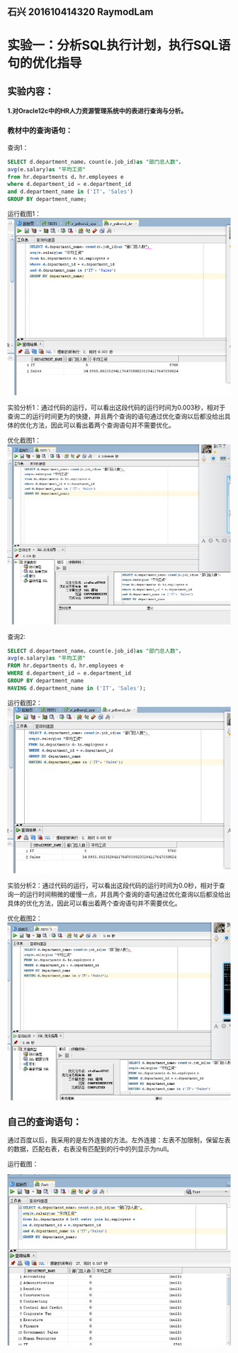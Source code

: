 ## 石兴 201610414320 RaymodLam
# 实验一：分析SQL执行计划，执行SQL语句的优化指导
## 实验内容：
#### 1.对Oracle12c中的HR人力资源管理系统中的表进行查询与分析。
### 教材中的查询语句：
查询1：
```SQL
SELECT d.department_name，count(e.job_id)as "部门总人数"，
avg(e.salary)as "平均工资"
from hr.departments d，hr.employees e
where d.department_id = e.department_id
and d.department_name in ('IT'，'Sales')
GROUP BY department_name;
```
运行截图1：
![](https://github.com/RaymodLam/Oracle/blob/master/test1/4.png?raw=true)

实验分析1：通过代码的运行，可以看出这段代码的运行时间为0.003秒，相对于查询二的运行时间更为的快捷，并且两个查询的语句通过优化查询以后都没给出具体的优化方法，因此可以看出着两个查询语句并不需要优化。

优化截图1：
![](https://github.com/RaymodLam/Oracle/blob/master/test1/2.jpg?raw=true)

查询2:
```SQL
SELECT d.department_name，count(e.job_id)as "部门总人数"，
avg(e.salary)as "平均工资"
FROM hr.departments d，hr.employees e
WHERE d.department_id = e.department_id
GROUP BY department_name
HAVING d.department_name in ('IT'，'Sales');
```
运行截图2：
![](https://github.com/RaymodLam/Oracle/blob/master/test1/3.png?raw=true)

实验分析2：通过代码的运行，可以看出这段代码的运行时间为0.0秒，相对于查询一的运行时间稍微的缓慢一点，并且两个查询的语句通过优化查询以后都没给出具体的优化方法，因此可以看出着两个查询语句并不需要优化。

优化截图2：
![](https://github.com/RaymodLam/Oracle/blob/master/test1/1.jpg?raw=true)

## 自己的查询语句：
通过百度以后，我采用的是左外连接的方法。左外连接：左表不加限制，保留左表的数据，匹配右表，右表没有匹配到的行中的列显示为null。

运行截图：

![](https://github.com/RaymodLam/Oracle/blob/master/test1/5.png?raw=true)
